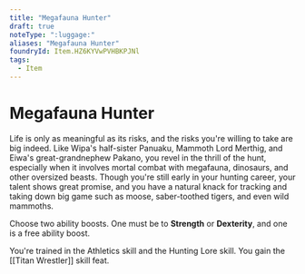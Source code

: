 ```yaml
---
title: "Megafauna Hunter"
draft: true
noteType: ":luggage:"
aliases: "Megafauna Hunter"
foundryId: Item.HZ6KYVwPVHBKPJNl
tags:
  - Item
---
```


# Megafauna Hunter

Life is only as meaningful as its risks, and the risks you're willing to take are big indeed. Like Wipa's half-sister Panuaku, Mammoth Lord Merthig, and Eiwa's great-grandnephew Pakano, you revel in the thrill of the hunt, especially when it involves mortal combat with megafauna, dinosaurs, and other oversized beasts. Though you're still early in your hunting career, your talent shows great promise, and you have a natural knack for tracking and taking down big game such as moose, saber-toothed tigers, and even wild mammoths.

Choose two ability boosts. One must be to **Strength** or **Dexterity**, and one is a free ability boost.

You're trained in the Athletics skill and the Hunting Lore skill. You gain the [[Titan Wrestler]] skill feat.
